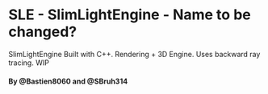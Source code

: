 # SLE - SlimLightEngine - Name to be changed?

SlimLightEngine Built with C++. Rendering + 3D Engine. Uses backward ray tracing. WIP

#### By @Bastien8060 and @SBruh314
